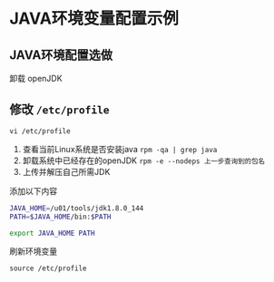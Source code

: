 # JAVA环境变量配置示例

## JAVA环境配置选做
卸载 openJDK

## 修改 `/etc/profile`
`vi /etc/profile`

1. 查看当前Linux系统是否安装java
`rpm -qa | grep java`
2. 卸载系统中已经存在的openJDK
`rpm -e --nodeps 上一步查询到的包名`
3. 上传并解压自己所需JDK

添加以下内容

```bash
JAVA_HOME=/u01/tools/jdk1.8.0_144
PATH=$JAVA_HOME/bin:$PATH

export JAVA_HOME PATH
```

刷新环境变量

`source /etc/profile`